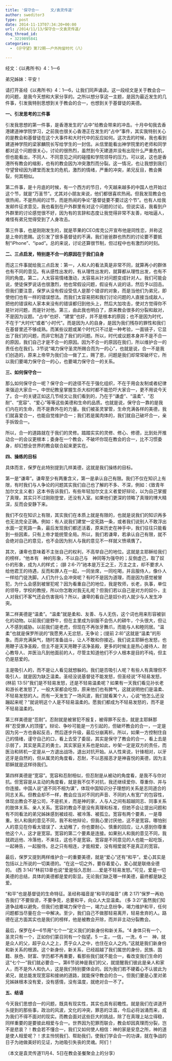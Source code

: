 ```yaml
---
title: '保守合一     文/袁灵传道'
author: sweditor3
type: post
date: 2014-11-13T07:34:20+00:00
url: /2014/11/13/保守合一文袁灵传道/
dsq_thread_id:
  - 3219895841
categories:
  - 《＠守望》第72期——户外拘留时代（八）

---
```

经文：《以弗所书》4：1—6

弟兄姊妹：平安！
  
请打开圣经《以弗所书》4：1—6，让我们同声诵读。这一段经文是关于教会合一的问题，是我今天想和大家分享的。之所以想分享这一主题，是因为最近发生的几件事，引发我特别思想到关于教会的合一，也想到关于基督徒的美德。

**一、引发思考的三件事**

引发我思想的第一件事，是香港发生的“占中”给教会带来的冲击。十月中旬我去香港建道神学院学习，之前我也很关心香港正在发生的“占中”事件，其实我特别关心的是教会和基督徒在这个大事件和大时代中的反应如何。这次去的时候，我也看到建道神学院的梁家麟院长写给学生的一封信。从信里能看出神学院里的老师和同学都对这个问题很关心，讨论的很热烈，虽然到今天建道并没有出现什么严重危机，但也能看出，不同人、不同意见之间的碰撞和学院领导的压力。可以说，这也是香港所有教会的缩影，也有的教会因为冲突激烈而分裂。这一情况，也让我想到我们守望曾经因为建堂而发生的危机，激烈的情绪，严重的冲突，弟兄反目，教会撕裂，何其相似。

第二件事，是十月底的时候，有一个西方的节日，今天越来越多的中国人也开始过这个节，就是“万圣节”。尤其对小朋友来说，他们都很喜欢热闹。但我发现教会也很热闹，不是热闹的过节，而是热闹的争论“基督徒要不要过这个节”。也有人给我发邮件征求意见，我也看到在户外群里有对这个问题的讨论。但说实话，我看到户外群里的讨论感觉很不好，因为有的言辞和态度让我觉得非常不友善，咄咄逼人，难怪有弟兄觉得受到了人身攻击。

第三件事，也是刚刚发生的，就是苹果的CEO库克公开宣布他是同性恋，并称这是上帝的恩赐。这引发了很多基督徒的不满，我们爸爸群也热烈的讨论要不要抵制“iPhone”、“ipad”。总的来说，讨论还算很节制，但过程中也有激烈的时刻。

**二、三点启发，特别是不合一的原因在于我们自身**

而这三件事就给我三点启发：第一，人和人的看法真是非常不同，就算再小的群体也有不同的意见。有从感性出发的，有从理性出发的，就算都从理性出发，也有不同的角度。第二，人太容易情绪激动，太容易从针对问题变成针对人。我们可能会说，使徒保罗说话也很激烈，他也常假设问题，假设有人说的话，然后予以回击。但我们要注意，保罗从没有假设受信人是那个错谬的对象，而是当他们为弟兄，即使他们也有一样的错误想法。而我们太容易把和我们讨论问题的人直接当成敌人，把他的错误和人家本来没有的错误都归到他头上，然后大加攻击，使对方觉得你不是针对问题，而是针对他。第三，由此我也明白了，原来教会很多的分裂和敌对，不是因为议题。“占中”也好、“建堂”也好，并不是根本的原因；也不是因为时代，不在于“大时代”或者“小时代”。而是因为人的自身，是因为我们残存的罪性和我们在基督里还不够成熟。而某些议题或某个时代只不过是一种考验，一面镜子，它显出了我们的问题，而非它制造了我们的问题。所以，时代或议题本身并不是不合一的原因，我们自己才是不合一的原因。因为不合一的原因在我们，所以维护合一的责任也在我们。3节说“竭力保守圣灵所赐合而为一的心”，也就是说，合一不是我们创造的，原来上帝早为我们合一做了工，赐了恩，问题是我们却常常破坏它，所以我们要竭力保守合一的心，也要竭力保守合一的关系。

**三、如何保守合一**

那么如何保守合一呢？保守合一的途径不在于强化组织，不在于用会友制或者纪律来强迫大家合一。中世纪教皇掌握生杀大权时都不能恐吓大家合一，更不用说今天了。合一的关键正如这几节经文让我们看到的，乃在于“谦虚”、“温柔”、“忍耐”、“宽容”、“爱心”等等这些美德和生命的品质。也就是说，保守合一靠的是我们内在的生命，而不是靠外在的力量。我们被圣灵掌管，生命充满各样的美德，我们就喜爱合一，也能自觉维护合一；我们若是属肉体的，我们就自己破坏合一，亲手拆毁合一。

所以，合一的道路就在于我们的灵修。踏踏实实的灵修、修心、修德，比到处开推动合一的会议更根本；委身在一个教会，不破坏你现在教会的合一，比不习惯委身，却幻想全世界的教会联合起来更实在。

**四、操练的目标**

具体而言，保罗在此特别提到几样美德，这就是我们操练的目标。

第一是“谦卑”。谦卑至少有两重含义，第一是承认自己有限。我们不仅在知识上有限，有时我们与人争论的问题其实我们自己也了解的不多、不深，例如：《致青年加尔文主义者》这本书告诉我们，有些年轻加尔文主义者爱好辩论，以为自己掌握了真理，其实只不过刚刚登堂，还没有入室。如果他们更深的领略了真理的博大精深，反而会安静下来。

我们不仅在知识上有限，其实我们在本质上就是有限的，也就是说我们的知识再多也无法完全正确。例如：有人说我们建堂一定死路一条，或者我们说别人不敢浮出水面一定死路一条，最后发现我们都还活着，原来历史在神手中，我们往往只能看到一些因素，只有上帝才能统管全局。所以，我们若谦卑，若承认自己有限，就不会绝对自己的意见，也不会因为别人与我的意见不一样就义愤填膺了。

其次，谦卑也意味着不主张自己的权利，不高举自己的地位。这就是主耶稣给我们的榜样，“他本有　神的形象，不以自己与　神同等为强夺的；反倒虚己，取了奴仆的形象，成为人的样式； (腓 2:6-7)”祂本是万王之王，万主之主，却不要求人给他君王的待遇，反而和罪人在一起，一同坐席，一同吃喝，并且服侍人，像仆人一样给门徒洗脚。人们为什么会冲突呢？有时不是因为道理，而是因为感觉被冒犯，为什么会感到被冒犯呢？因为看重自己的地位，我是牧师，长老，执事，单位的领导，学校的教授，所以你怎敢对我无礼呢？但我们若以自己是对方的奴仆，主人对我们不客气还会伤害我吗？所以，谦卑的看自己是奴仆的人就少与人发生冲突。

第二样美德是“温柔”。“温柔”就是柔和、友善、与人无伤，这个词也用来形容被驯化的动物。以前我们是野牛，但在主里成为驯服不会伤人的耕牛，个头很大，但让人不感到威胁。以前我们是老虎，但现在不再张牙舞爪，而能与人和睦同居。“温柔”也就是保罗所说的“我愿男人无忿怒，无争论；(提前 2:8)”这就是“温柔”的形象。而非充满戾气，随时准备战斗，让人不敢和你接近。我们说主耶稣也发怒，也用鞭子洁净圣殿，但主不是天天用鞭子洁净圣殿，更多的时候主是热心接待人、耐心教导人、并医治凡到他面前的人，尽管主知道他们不少人根本是目的不纯，但主仍是慈爱的。

主是吸引人的，而不是让人看见就想躲的。我们是否吸引人呢？有些人有真理但不吸引人，就是因为缺乏温柔。圣经没说基督徒不能发怒，但圣经说“不轻易发怒， (林前 13:5)”我们是不轻易发怒，还是不轻易温柔呢？如果有一天我们看见孙长老和游长老发怒了，一般大家都会吃惊，原来他们也有脾气，这就说明他们是温柔、不轻易发怒的人。而有一天发生了一场风波，我们就看某个人，心说“他怎么还没蹦起来呢？”就说明这个人是不轻易温柔的。愿我们都成为不轻易发怒的，而不是不轻易温柔的。

第三样美德是“忍耐”。忍耐就是被冒犯不报复，被得罪不反击，就是主耶稣那样“忍受罪人的顶撞”。辩论、争吵可能是一方引起的，但破坏教会的合一，一定是因为另一方也奋起反击，然后逐步升级，最后分崩离析。所以，如果一方控制住自己的情绪，谨守自己的口，看上去受了委屈，其实是保守了教会的合一，看上去是示弱了，其实是真正的勇士。其实家庭关系也是如此，吵架一定是双方的责任，而医治和转机一定是从一方退出战场，退出对抗开始。从人性来说，针锋相对，以牙还牙是自然的，但从属灵的角度看，忍耐，不以恶报恶才是神喜悦的美德，因为主耶稣就是这样待我们。

第四样美德是“宽容”。宽容和忍耐相似，但忍耐是从被动的角度看，是我不与你对抗。但宽容是从主动的角度看，就是我不仅不对抗，我还继续爱你、尊重你、并与你连接。中国人说“道不同不相为谋”，体现中国知识分子理想的关系是志同道合的同志关系。但教会却不一样，教会应当对不同的声音、不同的人有宽广的包容性，体现出教会不是公司，不是机关，而是神的家，人与人之间有超越同志、同事关系的肢体关系、亲人关系。宽容的教会不是没有真理和标准，但她不会让提出问题和有不同看法的弟兄姊妹感到被歧视、被冷落、被孤立。宽容有两个要素，一是尊重。别人和我的意见不同，我不和他辩论，但我心里讨厌他，这不是宽容。哪怕别人的意见在你看太错误了、太幼稚了，你也要耐心、慎重的回应，让人感到你尊重他这个人，这才是宽容。宽容的第二个要素是连接。如果别人和我的意见不同，我就疏远他、冷落他，不来往，这也不是宽容。宽容是不同意见的人也能一起吃饭，一起祷告，一起服侍。总之只有相连，才能相爱，没有相爱就不是真正的宽容。

最后，保罗又提到两样维护合一的重要美德，就是“爱心”还有“和平”。爱心其实是包括以上所说的一切美德的。“在这一切之外，要存着爱心，爱心就是联络全德的。 (西 3:14)”林前13章也说“爱是恒久忍耐……爱是不轻易发怒。”可见，爱是一切美德的总结，具体的美德都是爱的彰显。无论我们缺乏哪一样美德，最终都是缺乏爱。
  
“和平”也是基督徒的生命特征。圣经称福音是“和平的福音” (弗 2:17)”保罗一再劝告我们“不要毁谤，不要争竞，总要和平，向众人大显温柔。 (多 3:2)”虽然我们知道争战难以避免，但我们也要竭力保守合一，竭力止息纷争，竭力维护和平，任何问题都当尽量在合一中解决。至少，我们自己不做那轻易离开，轻易舍弃的人。路德在这方面其实也是我们的榜样，他是被教会开除，而并非主动分裂教会。

最后，保罗在4—6节用“七个一”定义我们的新身份和新关系。“4 身体只有一个，圣灵只有一个，正如你们蒙召同有一个指望。5 一主，一信，一洗，6 一　神，就是众人的父，超乎众人之上，贯乎众人之中，也住在众人之内。”这就是我们新身份和新关系的根源。这个新身份，新关系，已经超越了我们属世的身份，民族、国籍、肤色、财富、学历都不再重要，看那些我们就不能合一，看改变我们生命的这“七个一”我们就必要合一。第6节说神是我们的父，就提醒我们彼此是亲人和家人，而不是外人和仇人，这是我们特别要体会的。因为我们若不硬着心不认彼此为弟兄，就总能发现宽容和接纳的道路，就能保守教会的合一。但我们要是心里对弟兄姊妹根本没有爱，没有感情，没有温度，就绝对合一不了。

**五、结语**

今天我们思想合一的问题，既具有现实性，其实也具有前瞻性。就是我们在讲道开头提到的那些事，政治的风波，文化的冲突，罪恶的泛滥，今后必将汹涌而来，成为我们不得不面对的现实。而教会面对这些巨大的挑战，除了在真理上站立得稳，同样重要的是要彼此相爱与合一。世界因为犯罪而联合，教会却因真理而分裂，岂不是悲哀？！教会若不懂合一，我们又如何使人相信：神的家是安息之所，神的道是使人相爱呢？！求主怜悯我们、帮助我们，使我们学会合一的功课，就在争战的日子为祂做美好的见证，为祂吸引失丧的灵魂。阿们！

（本文是袁灵传道11月4、5日在教会圣餐聚会上的分享）